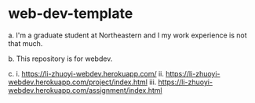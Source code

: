 # web-dev-template

a. I'm a graduate student at Northeastern and I my work experience is not that much.

b. This repository is for webdev.

c. i. https://li-zhuoyi-webdev.herokuapp.com/
   ii. https://li-zhuoyi-webdev.herokuapp.com/project/index.html
   iii. https://li-zhuoyi-webdev.herokuapp.com/assignment/index.html

